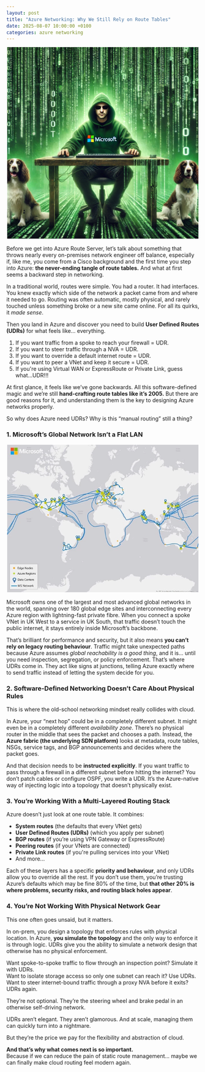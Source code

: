 ```yaml
---
layout: post
title: "Azure Networking: Why We Still Rely on Route Tables"
date: 2025-08-07 10:00:00 +0100
categories: azure networking
---
```


<p align="center">
  <img src="/assets/images/Matrix.webp" alt="Matrix-style Microsoft network wizard" width="500"/>
</p>

Before we get into Azure Route Server, let’s talk about something that throws nearly every on-premises network engineer off balance, especially if, like me, you come from a Cisco background and the first time you step into Azure: **the never-ending tangle of route tables.** And what at first seems a backward step in networking.

In a traditional world, routes were simple. You had a router. It had interfaces. You knew exactly which side of the network a packet came from and where it needed to go. Routing was often automatic, mostly physical, and rarely touched unless something broke or a new site came online. For all its quirks, it *made sense*.

Then you land in Azure and discover you need to build **User Defined Routes (UDRs)** for what feels like… everything.

1. If you want traffic from a spoke to reach your firewall = UDR.  
2. If you want to steer traffic through a NVA = UDR.  
3. If you want to override a default internet route = UDR.  
4. If you want to peer a VNet and keep it secure = UDR.  
5. If you're using Virtual WAN or ExpressRoute or Private Link, guess what...UDR!!!

At first glance, it feels like we’ve gone backwards. All this software-defined magic and we’re still **hand-crafting route tables like it’s 2005.** But there are good reasons for it, and understanding them is the key to designing Azure networks properly.

So why does Azure need UDRs? Why is this “manual routing” still a thing?

### 1. Microsoft’s Global Network Isn’t a Flat LAN

<p align="center">
  <img src="/assets/images/MSFT%20GB%20Network.webp" alt="Microsoft Global Network Map" width="500"/>
</p>

Microsoft owns one of the largest and most advanced global networks in the world, spanning over 180 global edge sites and interconnecting every Azure region with lightning-fast private fibre. When you connect a spoke VNet in UK West to a service in UK South, that traffic doesn’t touch the public internet, it stays entirely inside Microsoft’s backbone.

That’s brilliant for performance and security, but it also means **you can’t rely on legacy routing behaviour**. Traffic might take unexpected paths because Azure assumes *global reachability is a good thing*, and it is... until you need inspection, segregation, or policy enforcement. That’s where UDRs come in. They act like signs at junctions, telling Azure exactly where to send traffic instead of letting the system decide for you.

### 2. Software-Defined Networking Doesn’t Care About Physical Rules

This is where the old-school networking mindset really collides with cloud.

In Azure, your “next hop” could be in a completely different subnet. It might even be in a completely different *availability zone*. There’s no physical router in the middle that sees the packet and chooses a path. Instead, the **Azure fabric (the underlying SDN platform)** looks at metadata, route tables, NSGs, service tags, and BGP announcements and decides where the packet goes.

And that decision needs to be **instructed explicitly**. If you want traffic to pass through a firewall in a different subnet before hitting the internet? You don’t patch cables or configure OSPF, you write a UDR. It’s the Azure-native way of injecting logic into a topology that doesn’t physically exist.

### 3. You’re Working With a Multi-Layered Routing Stack

Azure doesn’t just look at one route table. It combines:
- **System routes** (the defaults that every VNet gets)
- **User Defined Routes (UDRs)** (which you apply per subnet)
- **BGP routes** (if you’re using VPN Gateway or ExpressRoute)
- **Peering routes** (if your VNets are connected)
- **Private Link routes** (if you're pulling services into your VNet)
- And more...

Each of these layers has a specific **priority and behaviour**, and only UDRs allow you to override all the rest. If you don’t use them, you’re trusting Azure’s defaults which may be fine 80% of the time, but **that other 20% is where problems, security risks, and routing black holes appear**.

### 4. You’re Not Working With Physical Network Gear

This one often goes unsaid, but it matters.

In on-prem, you design a topology that enforces rules with physical location. In Azure, **you simulate the topology** and the only way to enforce it is through logic. UDRs give you the ability to simulate a network design that otherwise has no physical enforcement.

Want spoke-to-spoke traffic to flow through an inspection point? Simulate it with UDRs.  
Want to isolate storage access so only one subnet can reach it? Use UDRs.  
Want to steer internet-bound traffic through a proxy NVA before it exits? UDRs again.

They’re not optional. They’re the steering wheel and brake pedal in an otherwise self-driving network.

UDRs aren’t elegant. They aren’t glamorous. And at scale, managing them can quickly turn into a nightmare.

But they’re the price we pay for the flexibility and abstraction of cloud.

**And that’s why what comes next is so important.**  
Because if we can reduce the pain of static route management… maybe we can finally make cloud routing feel modern again.
